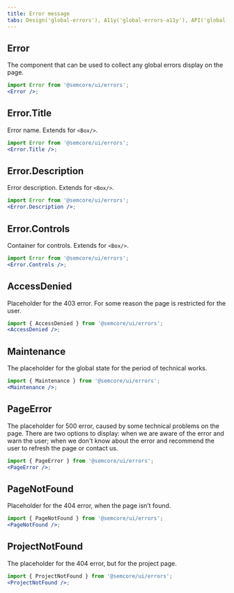 ```yaml
---
title: Error message
tabs: Design('global-errors'), A11y('global-errors-a11y'), API('global-errors-api'), Example('global-errors-code'), Changelog('global-errors-changelog')
---
```


## Error

The component that can be used to collect any global errors display on the page.

```jsx
import Error from '@semcore/ui/errors';
<Error />;
```

<TypesView type="ErrorsProps" :types={...types} />

## Error.Title

Error name. Extends for `<Box/>`.

```jsx
import Error from '@semcore/ui/errors';
<Error.Title />;
```

## Error.Description

Error description. Extends for `<Box/>`.

```jsx
import Error from '@semcore/ui/errors';
<Error.Description />;
```

## Error.Controls

Container for controls. Extends for `<Box/>`.

```jsx
import Error from '@semcore/ui/errors';
<Error.Controls />;
```

## AccessDenied

Placeholder for the 403 error. For some reason the page is restricted for the user.

```jsx
import { AccessDenied } from '@semcore/ui/errors';
<AccessDenied />;
```

<TypesView type="AccessDeniedProps" :types={...types} />

## Maintenance

The placeholder for the global state for the period of technical works.

```jsx
import { Maintenance } from '@semcore/ui/errors';
<Maintenance />;
```

<TypesView type="MaintenanceProps" :types={...types} />

## PageError

The placeholder for 500 error, caused by some technical problems on the page. There are two options to display: when we are aware of the error and warn the user; when we don't know about the error and recommend the user to refresh the page or contact us.

```jsx
import { PageError } from '@semcore/ui/errors';
<PageError />;
```

<TypesView type="PageErrorProps" :types={...types} />

## PageNotFound

Placeholder for the 404 error, when the page isn’t found.

```jsx
import { PageNotFound } from '@semcore/ui/errors';
<PageNotFound />;
```

<TypesView type="PageNotFoundProps" :types={...types} />

## ProjectNotFound

The placeholder for the 404 error, but for the project page.

```jsx
import { ProjectNotFound } from '@semcore/ui/errors';
<ProjectNotFound />;
```

<TypesView type="ProjectNotFoundProps" :types={...types} />

<script setup>import { data as types } from '@types.data.ts';</script>